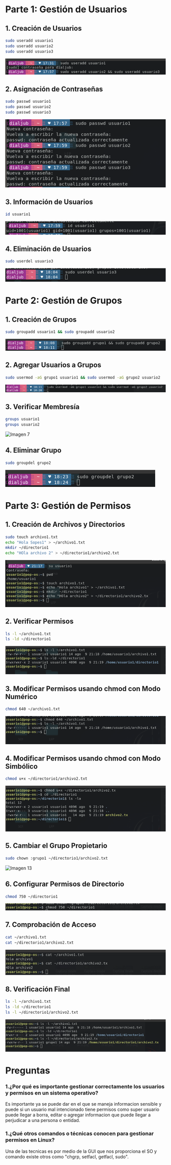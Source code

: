 # Parte 1: Gestión de Usuarios
## 1. Creación de Usuarios
```bash
sudo useradd usuario1
sudo useradd usuario2
sudo useradd usuario3
```
![Imagen 1](./img/img1.png)
## 2. Asignación de Contraseñas
```bash
sudo passwd usuario1
sudo passwd usuario2
sudo passwd usuario3
```
![Imagen 2](./img/img1.2.png)
## 3. Información de Usuarios
```bash
id usuario1
```
![Imagen 3](./img/img1.3.png)
## 4. Eliminación de Usuarios
```bash
sudo userdel usuario3
```
![Imagen 4](./img/img1.4.png)

# Parte 2: Gestión de Grupos

## 1. Creación de Grupos
```bash
sudo groupadd usuario1 && sudo groupadd usuario2

```
![Imagen 5](./img/img2.1.png)
## 2. Agregar Usuarios a Grupos
```bash
sudo usermod -aG grupo1 usuario1 && sudo usermod -aG grupo2 usuario2

```
![Imagen 6](./img/img2.2.png)
## 3. Verificar Membresía
```bash
groups usuario1
groups usuario2
```
![Imagen 7](./imag/img2.3.png)
## 4. Eliminar Grupo
```bash
sudo groupdel grupo2
```
![Imagen 8](./img/img2.4.png)

# Parte 3: Gestión de Permisos

## 1. Creación de Archivos y Directorios
```bash
sudo touch archivo1.txt
echo "Hola Sopes1" > ~/archivo1.txt
mkdir ~/directorio1
echo "HOla archivo 2" > ~/directorio1/archivo2.txt
```
![Imagen 9](./img/img3.1.png)
## 2. Verificar Permisos
```bash
ls -l ~/archivo1.txt
ls -ld ~/directorio1
```
![Imagen 10](./img/img3.2.png)
## 3. Modificar Permisos usando chmod con Modo Numérico
```bash
chmod 640 ~/archivo1.txt
```
![Imagen 11](./img/img3.3.png)

## 4. Modificar Permisos usando chmod con Modo Simbólico
```bash
chmod u+x ~/directorio1/archivo2.txt
```
![Imagen 12](./img/img3.4.png)
## 5. Cambiar el Grupo Propietario
```bash
sudo chown :grupo1 ~/directorio1/archivo2.txt
```
![Imagen 13](./img/img3.5.png)
## 6. Configurar Permisos de Directorio
```bash
chmod 750 ~/directorio1
```
![Imagen 14](./img/img3.6.png)
## 7. Comprobación de Acceso
```bash
cat ~/archivo1.txt
cat ~/directorio1/archivo2.txt
```
![Imagen 15](./img/img3.7.png)

## 8. Verificación Final
```bash
ls -l ~/archivo1.txt
ls -ld ~/directorio1
ls -l ~/directorio1/archivo2.txt
```
![Imagen 16](./img/img3.8.png)

# Preguntas
### 1.¿Por qué es importante gestionar correctamente los usuarios y permisos en un sistema operativo? 
Es importante ya se puede dar en el que se maneja informacion sensible y puede si un usuario mal intencionado tiene permisos como super usuario puede llegar a borra, editar o agregar informacion que puede llegar a perjudicar a una persona o entidad.

### 1.¿Qué otros comandos o técnicas conocen para gestionar permisos en Linux? 
Una de las tecnicas es por medio de la GUI que nos proporciona el SO y comando existe otros como "chgrp, setfacl, getfacl, sudo".
